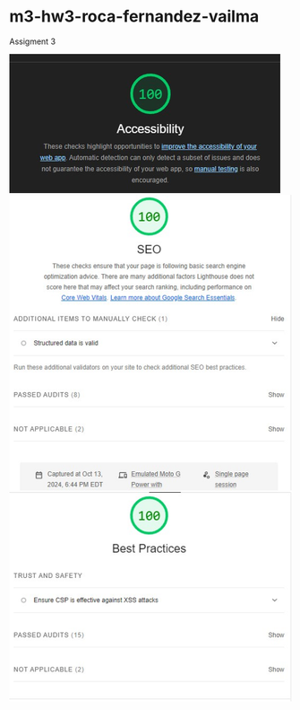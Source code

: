 # m3-hw3-roca-fernandez-vailma
Assigment 3

![Alt Text](/Images/Accessibility.jpg)
![Alt Text](/Images/SEO.jpg)
![Alt Text](/Images/Best_Practices.jpg)
